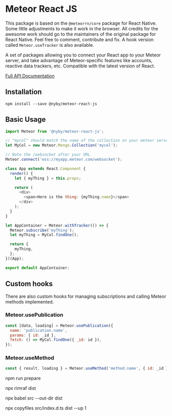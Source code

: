 # Meteor React JS

This package is based on the `@meteorrn/core` package for React Native.
Some little adjustments to make it work in the browser. All credits for the
awesome work should go to the maintainers of the original package for React Native.
Feel free to comment, contribute and fix. A hook version
called `Meteor.useTracker` is also available.

A set of packages allowing you to connect your React app to your Meteor server,
and take advantage of Meteor-specific features like accounts, reactive data
trackers, etc. Compatible with the latest version of React.

[Full API Documentation](/docs/api.md)

## Installation

~~~
npm install --save @nyby/meteor-react-js
~~~

## Basic Usage

```javascript
import Meteor from '@nyby/meteor-react-js';

// "mycol" should match the name of the collection on your meteor server
let MyCol = new Meteor.Mongo.Collection('mycol');

// Note the /websocket after your URL
Meteor.connect('wss://myapp.meteor.com/websocket');

class App extends React.Component {
  render() {
    let { myThing } = this.props;

    return (
      <div>
        <span>Here is the thing: {myThing.name}</span>
      </div>
    );
  }
}

let AppContainer = Meteor.withTracker(() => {
  Meteor.subscribe('myThing');
  let myThing = MyCol.findOne();

  return {
    myThing,
  };
})(App);

export default AppContainer;
```

## Custom hooks

There are also custom hooks for managing subscriptions and calling Meteor methods implemented.

### Meteor.usePublication

```javascript
const [data, loading] = Meteor.usePublication({
  name: 'publication.name',
  params: { id: _id },
  fetch: () => MyCol.findOne({ _id: id }),
});
```

### Meteor.useMethod

```javascript
const { result, loading } = Meteor.useMethod('method.name', { id: _id });
```



npm run prepare

npx rimraf dist

npx babel src --out-dir dist

npx copyfiles src/index.d.ts dist --up 1